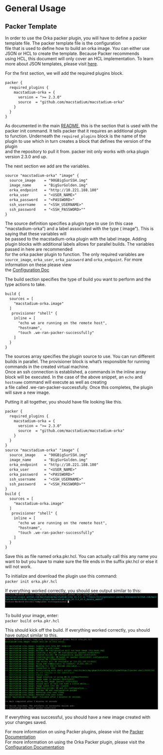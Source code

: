 # General Usage
  
## Packer Template

In order to use the Orka packer plugin, you will have to define a packer template file.  The packer template file is the configuration   
file that is used to define how to build an orka image.  You can either use JSON or HCL to create the template. Because Packer recommends  
using HCL, this document will only cover an HCL implementation. To learn more about JSON templates, please visit [here](https://www.packer.io/docs/templates/legacy_json_templates).    

For the first section, we will add the required plugins block.  

```hcl
packer {
  required_plugins {
    macstadium-orka = {
      version = ">= 2.3.0"
      source  = "github.com/macstadium/macstadium-orka"
    }
  }
}
```
As documented in the main [README](README.md), this is the section that is used with the packer init command.  It tells packer that it requires an additional plugin  
to function. Underneath the `required_plugins` block is the name of the plugin to use which in turn creates a block that defines the version of the plugin  
and the repository to pull it from.  packer init only works with orka plugin version 2.3.0 and up.   

The next section we add are the variables.   
```hcl
source "macstadium-orka" "image" {
  source_image    = "90GBigSurSSH.img"
  image_name      = "BigSurGolden.img"
  orka_endpoint   = "http://10.221.188.100"
  orka_user       = "<USER_NAME>"
  orka_password   = "<PASSWORD>"
  ssh_username    = "<SSH_USERNAME>"
  ssh_password    = "<SSH_PASSWORD>""
}
```
The source definition specifies a plugin type to use (in this case “macstadium-orka”) and a label associated with the type ( image”).   This is saying that these variables will   
be passed to the macstadium-orka plugin with the label image.   Adding plugin blocks with additional labels allows for parallel builds. The variables passed in here are recommended   
for the orka packer plugin to function.  The only required variables are `source_image`,  `orka_user`,  `orka_password` and `orka_endpoint`.  For more information on these please view  
the [Configuration Doc](./builders/config.mdx)   

The build section specifies the type of build you want to perform and the type actions to take.  

```hcl
build {
  sources = [
    "macstadium-orka.image"
  ]
   provisioner "shell" {
    inline = [
      "echo we are running on the remote host",
      "hostname",
      "touch .we-ran-packer-successfully"
    ]
  }
}
```

The sources array specifies the plugin source to use.  You can run different builds in parallel.  The provisioner block is what’s responsible for running commands in the created virtual machine.  
Once an ssh connection is established, a commands in the inline array block will be executed.  In the case of the above snippet, an `echo` and `hostname` command will execute as well as creating   
a file called .we-ran-packer-successfully.  Once this completes, the plugin will save a new image.  

Putting it all together, you should have file looking like this.   

```hcl
packer {
  required_plugins {
    macstadium-orka = {
      version = ">= 2.3.0"
      source  = "github.com/macstadium/macstadium-orka"
    }
  }
}
source "macstadium-orka" "image" {
  source_image    = "90GBigSurSSH.img"
  image_name      = "BigSurGolden.img"
  orka_endpoint   = "http://10.221.188.100"
  orka_user       = "<USER_NAME>"
  orka_password   = "<PASSWORD>"
  ssh_username    = "<SSH_USERNAME>"
  ssh_password    = "<SSH_PASSWORD>""
}
build {
  sources = [
    "macstadium-orka.image"
  ]
   provisioner "shell" {
    inline = [
      "echo we are running on the remote host",
      "hostname",
      "touch .we-ran-packer-successfully"
    ]
  }
}
```

Save this as file named orka.pkr.hcl.  You can actually call this any name you want to but you have to make sure the file ends in the suffix pkr.hcl or else it will not work.    

To initialize and download the plugin use this command:  
`packer init orka.pkr.hcl`  

If everything worked correctly, you should see output similar to this:  
![Packer Init](../images/packerinit.PNG)

To build your image, enter:  
`packer build orka.pkr.hcl`  

This should kick off the build.  If everything worked correctly, you should have output similar to this.  
![Packer Build](../images/packerbuild.PNG)

If everything was successful, you should have a new image created with your changes saved.  

For more information on using Packer plugins, please visit the [Packer Documentation](https://www.packer.io/docs/plugins)  
For more information on using the Orka Packer plugin, please visit the [Configuration Documentation](./builders/config.mdx)  
